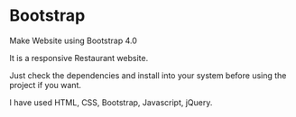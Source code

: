 # Bootstrap
Make Website using Bootstrap 4.0

It is a responsive Restaurant website. 

Just check the dependencies and install into your system before using the project if you want.

I have used HTML, CSS, Bootstrap, Javascript, jQuery.

